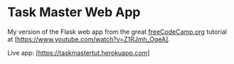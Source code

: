 # Task Master Web App

My version of the Flask web app from the great [freeCodeCamp.org](https://freeCodeCamp.org) tutorial at [https://www.youtube.com/watch?v=Z1RJmh_OqeA].

Live app: [https://taskmastertut.herokuapp.com]
